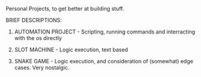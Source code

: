 Personal Projects, to get better at building stuff.

BRIEF DESCRIPTIONS:

1. AUTOMATION PROJECT - Scripting, running commands and interracting with the os directly

2. SLOT MACHINE - Logic execution, text based

3. SNAKE GAME - Logic execution, and consideration of (somewhat) edge cases. Very nostalgic.
